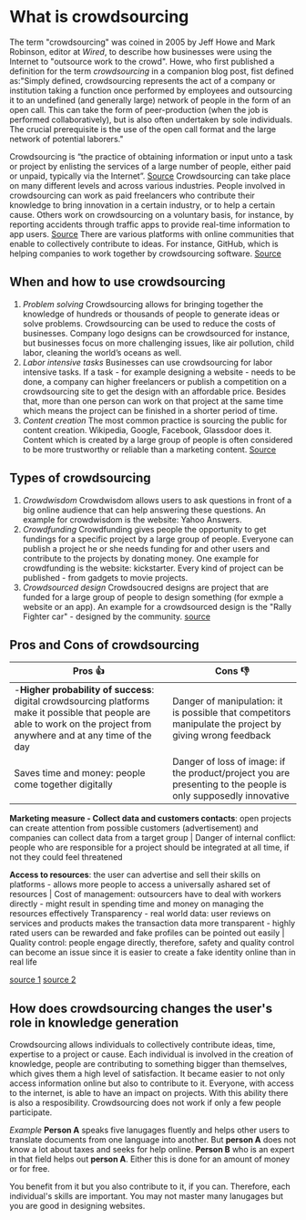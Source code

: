 # What is crowdsourcing #
The term "crowdsourcing" was coined in 2005 by Jeff Howe and Mark Robinson, editor at *Wired*, to describe how businesses were using the Internet to "outsource work to the crowd". Howe, who first published a definition for the term _crowdsourcing_ in a companion blog post, fist defined as:"Simply defined, crowdsourcing represents the act of a company or institution taking a function once performed by employees and outsourcing it to an undefined (and generally large) network of people in the form of an open call. This can take the form of peer-production (when the job is performed collaboratively), but is also often undertaken by sole individuals. The crucial prerequisite is the use of the open call format and the large network of potential laborers."


Crowdsourcing is “the practice of obtaining information or input unto a task or project by enlisting the services of a large number of people, either paid or unpaid, typically via the Internet”. [Source](https://www.google.com/search?source=hp&ei=4PHeWuaGGMziU83DscgP&q=crowdsourcing+definition&oq=crowd&gs_l=psy-ab.3.0.35i39k1j0i203k1l9.1321.3977.0.6244.6.5.0.0.0.0.276.488.2-2.2.0....0...1c.1.64.psy-ab..4.2.485.0..0.0.vEEJdEr2hzM)
Crowdsourcing can take place on many different levels and across various industries. People involved in crowdsourcing can work as paid freelancers who contribute their knowledge to bring innovation in a certain industry, or to help a certain cause. Others work on crowdsourcing on a voluntary basis, for instance, by reporting accidents through traffic apps to provide real-time information to app users. [Source](https://www.investopedia.com/terms/c/crowdsourcing.asp)
There are various platforms with online communities that enable to collectively contribute to ideas. For instance, GitHub, which is helping companies to work together by crowdsourcing software. [Source](https://www.entrepreneur.com/article/226707)


## When and how to use crowdsourcing ##

1.	*Problem solving*
Crowdsourcing allows for bringing together the knowledge of hundreds or thousands of people to generate ideas or solve problems. Crowdsourcing can be used to reduce the costs of businesses. Company logo designs can be crowdsourced for instance, but businesses focus on more challenging issues, like air pollution, child labor, cleaning the world’s oceans as well.
2.	*Labor intensive tasks*
Businesses can use crowdsourcing for labor intensive tasks. If a task - for example designing a website - needs to be done, a company can higher freelancers or publish a competition on a crowdsourcing site to get the design with an affordable price. Besides that, more than one person can work on that project at the same time which means the project can be finished in a shorter period of time. 
3.	*Content creation*
The most common practice is sourcing the public for content creation. Wikipedia, Google, Facebook, Glassdoor does it. Content which is created by a large group of people is often considered to be more trustworthy or reliable than a marketing content. [Source](https://www.entrepreneur.com/article/253959)

## Types of crowdsourcing ##

1. *Crowdwisdom*
Crowdwisdom allows users to ask questions in front of a big online audience that can help answering these questions. An example for crowdwisdom is the website: Yahoo Answers.
2. *Crowdfunding*
Crowdfunding gives people the opportunity to get fundings for a specific project by a large group of people. Everyone can publish a project he or she needs funding for and other users and contribute to the projects by donating money. One example for crowdfunding is the website: kickstarter. Every kind of project can be published - from gadgets to movie projects.
3. *Crowdsourced design*
Crowdsoucred designs are project that are funded for a large group of people to design something (for exmple a website or an app). An example for a crowdsourced design is the "Rally Fighter car" - designed by the community.
[source](https://www.hongkiat.com/blog/what-is-crowdsourcing/)

## Pros and Cons of crowdsourcing ##

Pros :+1: | Cons :-1:
----------|----------
-**Higher probability of success**: digital crowdsourcing platforms make it possible that people are able to work on the project from anywhere and at any time of the day | Danger of manipulation: it is possible that competitors manipulate the project by giving wrong feedback 
Saves time and money: people come together digitally | Danger of loss of image: if the product/project you are presenting to the people is only supposedly innovative

**Marketing measure - Collect data and customers contacts**: open projects can create attention from possible customers (advertisement) and companies can collect data from a target group | Danger of internal conflict: people who are responsible for a project should be integrated at all time, if not they could feel threatened

**Access to resources**: the user can advertise and sell their skills on platforms - allows more people to access a universally ashared set of resources | Cost of management: outsourcers have to deal with workers directly - might result in spending time and money on managing the resources effectively
Transparency - real world data: user reviews on services and products makes the transaction data more transparent - highly rated users can be rewarded and fake profiles can be pointed out easily | Quality control: people engage directly, therefore, safety and quality control can become an issue since it is easier to create a fake identity online than in real life

[source 1](https://www.ispo.com/en/markets/id_79709436/crowdsourcing-pros-and-cons-and-how-you-can-profit-from-it.html)
[source 2](https://www.theaustralian.com.au/business/business-spectator/the-pros-and-cons-of-crowdsourcing/news-story/9ec9c88a62137d0e425bdfecb2c623ff)

## How does crowdsourcing changes the user's role in knowledge generation ##

Crowdsourcing allows individuals to collectively contribute ideas, time, expertise to a project or cause. Each individual is involved in the creation of knowledge, people are contributing to something bigger than themselves, which gives them a high level of satisfaction. It became easier to not only access information online but also to contribute to it. Everyone, with access to the internet, is able to have an impact on projects. With this ability there is also a resposibility. Crowdsourcing does not work if only a few people participate. 

*Example* **Person A** speaks five lanugages fluently and helps other users to translate documents from one language into another. But **person A** does not know a lot about taxes and seeks for help online. **Person B** who is an expert in that field helps out **person A**. Either this is done for an amount of money or for free.

You benefit from it but you also contribute to it, if you can. Therefore, each individual's skills are important. You may not master many lanugages but you are good in designing websites. 